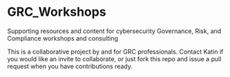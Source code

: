 # GRC_Workshops
Supporting resources and content for cybersecurity Governance, Risk, and Compliance workshops and consulting

This is a collaborative project by and for GRC professionals. Contact Katin if you would like an invite to collaborate, or just fork this repo and issue a pull request when you have contributions ready.

